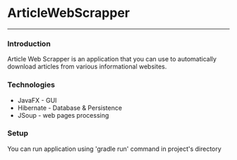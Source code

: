 # ArticleWebScrapper
---

### Introduction
Article Web Scrapper is an application that you can use to automatically download articles from various informational websites.

### Technologies
* JavaFX - GUI
* Hibernate - Database & Persistence
* JSoup - web pages processing

### Setup
You can run application using 'gradle run' command in project's directory
